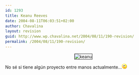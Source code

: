 ```yaml
---
id: 1293
title: Keanu Reeves
date: 2004-08-11T06:03:51+02:00
author: Chavalina
layout: revision
guid: http://www.wp.chavalina.net/2004/08/11/190-revision/
permalink: /2004/08/11/190-revision/
---
```

<p align="center">
  <img src="http://www.chavalina.net/imagenes/fotos/men/keanu.jpg" border="1" alt=keanu reeves>
</p>



No s&eacute; si tiene alg&uacute;n proyecto entre manos actualmente&#8230;![emo](/imagenes/emoticonos/guino.gif)
